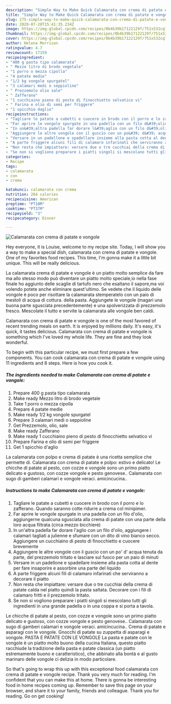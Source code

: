 ```yaml
---
description: "Simple Way to Make Quick Calamarata con crema di patate e vongole"
title: "Simple Way to Make Quick Calamarata con crema di patate e vongole"
slug: 275-simple-way-to-make-quick-calamarata-con-crema-di-patate-e-vongole
date: 2020-07-28T15:41:35.234Z
image: https://img-global.cpcdn.com/recipes/0b4b39b17122129f/751x532cq70/calamarata-con-crema-di-patate-e-vongole-recipe-main-photo.jpg
thumbnail: https://img-global.cpcdn.com/recipes/0b4b39b17122129f/751x532cq70/calamarata-con-crema-di-patate-e-vongole-recipe-main-photo.jpg
cover: https://img-global.cpcdn.com/recipes/0b4b39b17122129f/751x532cq70/calamarata-con-crema-di-patate-e-vongole-recipe-main-photo.jpg
author: Helena Morrison
ratingvalue: 4.7
reviewcount: 17159
recipeingredient:
- "400 g pasta tipo calamarata"
- " Mezzo litro di brodo vegetale"
- "1 porro o mezza cipolla"
- "4 patate medie"
- "1/2 kg vongole spurgatel"
- "3 calamari medi o seppioline"
- " Prezzemolo olio sale"
- " Zafferano"
- "1 cucchiaino pieno di pesto di finocchietto selvatico vi"
- " Farina e olio di semi per friggere"
- "1 spicchio daglio"
recipeinstructions:
- "Tagliare le patate a cubetti e cuocere in brodo con il porro e lo zafferano. Quando saranno cotte ridurre a crema col minipimer."
- "Far aprire le vongole spurgate in una padella con un filo d&#39;olio, aggiungerne qualcuna sgusciata alla crema di patate con una parte della loro acqua filtrata (circa mezzo bicchiere)"
- "In un&#39;altra padella far dorare l&#39;aglio con un filo d&#39;olio, aggiungere i calamari tagliati a julienne e sfumare con un dito di vino bianco secco. Aggiungere un cucchiaino di pesto di finocchietto e cuocere brevemente"
- "Aggiungere le altre vongole con il guscio con un po&#39; d&#39; acqua tenuta da parte, del prezzemolo tritato e lasciare sul fuoco per un paio di minuti"
- "Versare in un padellone e spadellare insieme alla pasta cotta al dente per fare insaporire e assorbire una parte del liquido"
- "A parte friggere alcuni fili di calamaro infarinati che serviranno a decorare il piatto"
- "Non resta che impiattare: versare due o tre cucchiai della crema di patate calda nel piatto quindi la pasta saltata. Decorare con i fili di calamaro fritti e il prezzemolo tritato."
- "Se non si vogliono preparare i piatti singoli si mescolano tutti gli ingredienti in una grande padella o in una coppa e si porta a tavola."
categories:
- Recipe
tags:
- calamarata
- con
- crema

katakunci: calamarata con crema 
nutrition: 264 calories
recipecuisine: American
preptime: "PT10M"
cooktime: "PT37M"
recipeyield: "3"
recipecategory: Dinner

---
```



![Calamarata con crema di patate e vongole](https://img-global.cpcdn.com/recipes/0b4b39b17122129f/751x532cq70/calamarata-con-crema-di-patate-e-vongole-recipe-main-photo.jpg)

Hey everyone, it is Louise, welcome to my recipe site. Today, I will show you a way to make a special dish, calamarata con crema di patate e vongole. One of my favorites food recipes. This time, I'm gonna make it a little bit unique. This will be really delicious.

La calamarata crema di patate e vongole è un piatto molto semplice da fare ma allo stesso modo può diventare un piatto molto speciale,io nella fase finale ho aggiunto delle scaglie di tartufo nero che esaltano il sapore,ma voi volendo potete anche eliminare quest&#39;ultimo. Se vedete che il liquido delle vongole è poco per risottare la calamarata stemperatelo con un paio di mestoli di acqua di cottura. della pasta. Aggiungete le vongole (magari una buona parte sgusciata precedentemente) e una spolverizzata di prezzemolo fresco. Mescolate il tutto e servite la calamarata alle vongole ben caldi.

Calamarata con crema di patate e vongole is one of the most favored of recent trending meals on earth. It is enjoyed by millions daily. It's easy, it's quick, it tastes delicious. Calamarata con crema di patate e vongole is something which I've loved my whole life. They are fine and they look wonderful.


To begin with this particular recipe, we must first prepare a few components. You can cook calamarata con crema di patate e vongole using 11 ingredients and 8 steps. Here is how you cook it.

<!--inarticleads1-->

##### The ingredients needed to make Calamarata con crema di patate e vongole:

1. Prepare 400 g pasta tipo calamarata
1. Make ready  Mezzo litro di brodo vegetale
1. Take 1 porro o mezza cipolla
1. Prepare 4 patate medie
1. Make ready 1/2 kg vongole spurgatel
1. Prepare 3 calamari medi o seppioline
1. Get  Prezzemolo, olio, sale
1. Make ready  Zafferano
1. Make ready 1 cucchiaino pieno di pesto di finocchietto selvatico vi
1. Prepare  Farina e olio di semi per friggere
1. Get 1 spicchio d&#39;aglio


La calamarata con polpo e crema di patate è una ricetta semplice che permette di. Calamarata con crema di patate e polpo: estivo e delicato! Le chicche di patate al pesto, con cozze e vongole sono un primo piatto delicato e gustoso, con cozze vongole e pesto genovese.. Calamarata con sugo di gamberi calamari e vongole veraci. amicincucina.. 

<!--inarticleads2-->

##### Instructions to make Calamarata con crema di patate e vongole:

1. Tagliare le patate a cubetti e cuocere in brodo con il porro e lo zafferano. Quando saranno cotte ridurre a crema col minipimer.
1. Far aprire le vongole spurgate in una padella con un filo d&#39;olio, aggiungerne qualcuna sgusciata alla crema di patate con una parte della loro acqua filtrata (circa mezzo bicchiere)
1. In un&#39;altra padella far dorare l&#39;aglio con un filo d&#39;olio, aggiungere i calamari tagliati a julienne e sfumare con un dito di vino bianco secco. Aggiungere un cucchiaino di pesto di finocchietto e cuocere brevemente
1. Aggiungere le altre vongole con il guscio con un po&#39; d&#39; acqua tenuta da parte, del prezzemolo tritato e lasciare sul fuoco per un paio di minuti
1. Versare in un padellone e spadellare insieme alla pasta cotta al dente per fare insaporire e assorbire una parte del liquido
1. A parte friggere alcuni fili di calamaro infarinati che serviranno a decorare il piatto
1. Non resta che impiattare: versare due o tre cucchiai della crema di patate calda nel piatto quindi la pasta saltata. Decorare con i fili di calamaro fritti e il prezzemolo tritato.
1. Se non si vogliono preparare i piatti singoli si mescolano tutti gli ingredienti in una grande padella o in una coppa e si porta a tavola.


Le chicche di patate al pesto, con cozze e vongole sono un primo piatto delicato e gustoso, con cozze vongole e pesto genovese.. Calamarata con sugo di gamberi calamari e vongole veraci. amicincucina.. Crema di patate e asparagi con le vongole. Gnocchi di patate su zuppetta di asparagi e vongole. PASTA E PATATE CON LE VONGOLE La pasta e patate con le vongole è un piatto molto buono della cucina Italiana, questo piatto racchiude la tradizione della pasta e patate classica (un piatto estremamente buono e caratteristico), che abbinato alla bontà e al gusto marinaro delle vongole ci delizia in modo particolare. 

So that's going to wrap this up with this exceptional food calamarata con crema di patate e vongole recipe. Thank you very much for reading. I'm confident that you can make this at home. There is gonna be interesting food in home recipes coming up. Remember to save this page on your browser, and share it to your family, friends and colleague. Thank you for reading. Go on get cooking!

